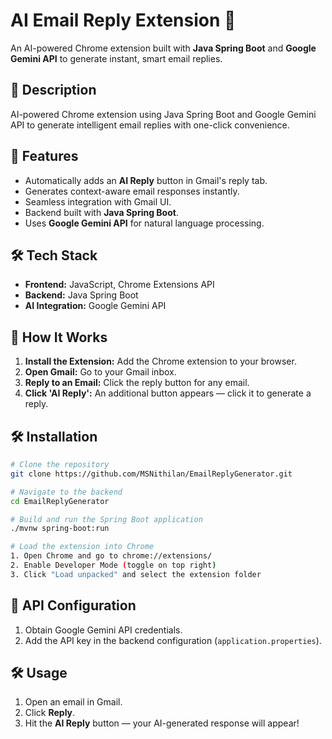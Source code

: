 # AI Email Reply Extension 🚀

An AI-powered Chrome extension built with **Java Spring Boot** and **Google Gemini API** to generate instant, smart email replies.

## 📘 Description 
AI-powered Chrome extension using Java Spring Boot and Google Gemini API to generate intelligent email replies with one-click convenience.

## 📂 Features
- Automatically adds an **AI Reply** button in Gmail's reply tab.  
- Generates context-aware email responses instantly.  
- Seamless integration with Gmail UI.  
- Backend built with **Java Spring Boot**.  
- Uses **Google Gemini API** for natural language processing.

## 🛠️ Tech Stack
- **Frontend:** JavaScript, Chrome Extensions API  
- **Backend:** Java Spring Boot  
- **AI Integration:** Google Gemini API

## 🚀 How It Works
1. **Install the Extension:** Add the Chrome extension to your browser.  
2. **Open Gmail:** Go to your Gmail inbox.  
3. **Reply to an Email:** Click the reply button for any email.  
4. **Click 'AI Reply':** An additional button appears — click it to generate a reply.

## 🛠️ Installation
```bash
# Clone the repository
git clone https://github.com/MSNithilan/EmailReplyGenerator.git

# Navigate to the backend
cd EmailReplyGenerator

# Build and run the Spring Boot application
./mvnw spring-boot:run

# Load the extension into Chrome
1. Open Chrome and go to chrome://extensions/
2. Enable Developer Mode (toggle on top right)
3. Click "Load unpacked" and select the extension folder
```

## 🧩 API Configuration
1. Obtain Google Gemini API credentials.  
2. Add the API key in the backend configuration (`application.properties`).

## 🛠️ Usage
1. Open an email in Gmail.  
2. Click **Reply**.  
3. Hit the **AI Reply** button — your AI-generated response will appear!



